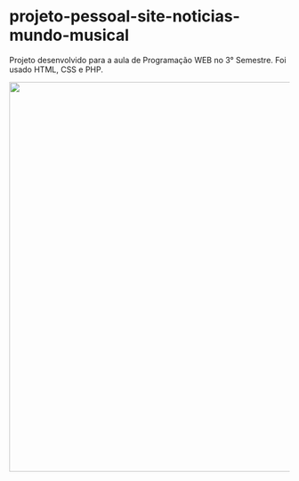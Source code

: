 # projeto-pessoal-site-noticias-mundo-musical
Projeto desenvolvido para a aula de Programação WEB no 3° Semestre. Foi usado HTML, CSS e PHP.

<div align="center">
  <img src = "https://user-images.githubusercontent.com/73238816/252165154-ca3366f2-5450-46c5-884f-fe6dc9c3ec0a.jpg" width="700px" />
</div>
